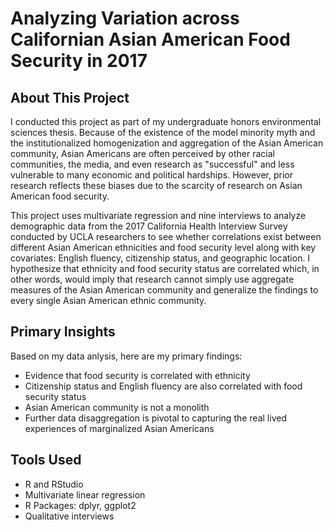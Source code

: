 # Analyzing Variation across Californian Asian American Food Security in 2017

## About This Project
I conducted this project as part of my undergraduate honors environmental sciences thesis. Because of the existence of the model minority myth and the institutionalized homogenization and aggregation of the Asian American community, Asian Americans are often perceived by other racial communities, the media, and even research as "successful" and less vulnerable to many economic and political hardships. However, prior research reflects these biases due to the scarcity of research on Asian American food security.  

This project uses multivariate regression and nine interviews to analyze demographic data from the 2017 California Health Interview Survey conducted by UCLA researchers to see whether correlations exist between different Asian American ethnicities and food security level along with key covariates: English fluency, citizenship status, and geographic location. I hypothesize that ethnicity and food security status are correlated which, in other words, would imply that research cannot simply use aggregate measures of the Asian American community and generalize the findings to every single Asian American ethnic community.

## Primary Insights
Based on my data anlysis, here are my primary findings:
- Evidence that food security is correlated with ethnicity
- Citizenship status and English fluency are also correlated with food security status
- Asian American community is not a monolith
- Further data disaggregation is pivotal to capturing the real lived experiences of marginalized Asian Americans

## Tools Used
- R and RStudio
- Multivariate linear regression
- R Packages: dplyr, ggplot2
- Qualitative interviews


